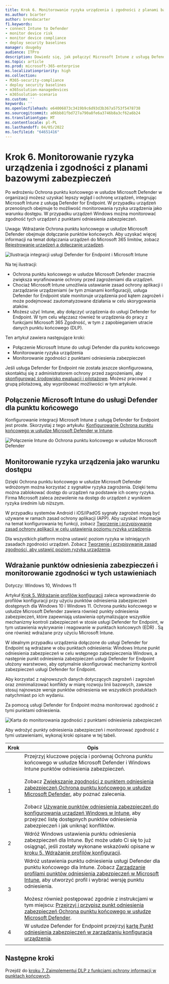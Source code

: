 ```yaml
---
title: Krok 6. Monitorowanie ryzyka urządzenia i zgodności z planami bazowymi zabezpieczeń
ms.author: bcarter
author: brendacarter
f1.keywords:
- connect Intune to Defender
- monitor device risk
- monitor device compliance
- deploy security baselines
manager: dougeby
audience: ITPro
description: Dowiedz się, jak połączyć Microsoft Intune z usługą Defender for Endpoint i monitorować ryzyko urządzenia jako warunek dostępu.
ms.topic: article
ms.prod: microsoft-365-enterprise
ms.localizationpriority: high
ms.collection:
- M365-security-compliance
- deploy security baselines
- m365solution-managedevices
- m365solution-scenario
ms.custom: ''
keywords: ''
ms.openlocfilehash: e64006873c3419b9c6d93d3b367a5753f5478738
ms.sourcegitcommit: a06bb81fbd727a790a8fe6a3746b8a3cf62a6b24
ms.translationtype: MT
ms.contentlocale: pl-PL
ms.lasthandoff: 04/05/2022
ms.locfileid: "64651416"
---
```

# <a name="step-6-monitor-device-risk-and-compliance-to-security-baselines"></a>Krok 6. Monitorowanie ryzyka urządzenia i zgodności z planami bazowymi zabezpieczeń

Po wdrożeniu Ochrona punktu końcowego w usłudze Microsoft Defender w organizacji możesz uzyskać lepszy wgląd i ochronę urządzeń, integrując Microsoft Intune z usługą Defender for Endpoint. W przypadku urządzeń przenośnych obejmuje to możliwość monitorowania ryzyka urządzenia jako warunku dostępu. W przypadku urządzeń Windows można monitorować zgodność tych urządzeń z punktami odniesienia zabezpieczeń. 

Uwaga: Wdrażanie Ochrona punktu końcowego w usłudze Microsoft Defender obejmuje dołączanie punktów końcowych. Aby uzyskać więcej informacji na temat dołączania urządzeń do Microsoft 365 limitów, zobacz [Rejestrowanie urządzeń a dołączanie urządzeń](manage-devices-with-intune-overview.md#enrolling-devices-vs-onboarding-devices).  

![Ilustracja integracji usługi Defender for Endpoint i Microsoft Intune](../media/devices/devices-defender-for-endpoint-steps.png#lightbox)

Na tej ilustracji:
- Ochrona punktu końcowego w usłudze Microsoft Defender znacznie zwiększa wyrafinowanie ochrony przed zagrożeniami dla urządzeń. 
- Chociaż Microsoft Intune umożliwia ustawianie zasad ochrony aplikacji i zarządzanie urządzeniami (w tym zmianami konfiguracji), usługa Defender for Endpoint stale monitoruje urządzenia pod kątem zagrożeń i może podejmować zautomatyzowane działania w celu skorygowania ataków. 
- Możesz użyć Intune, aby dołączyć urządzenia do usługi Defender for Endpoint. W tym celu włączasz również te urządzenia do pracy z funkcjami Microsoft 365 Zgodność, w tym z zapobieganiem utracie danych punktu końcowego (DLP).

Ten artykuł zawiera następujące kroki:
- Połączenie Microsoft Intune do usługi Defender dla punktu końcowego
- Monitorowanie ryzyka urządzenia
- Monitorowanie zgodności z punktami odniesienia zabezpieczeń

Jeśli usługa Defender for Endpoint nie została jeszcze skonfigurowana, skontaktuj się z administratorem ochrony przed zagrożeniami, aby [skonfigurować środowisko ewaluacji i pilotażowe](../security/defender/eval-defender-endpoint-overview.md). Możesz pracować z grupą pilotażową, aby wypróbować możliwości w tym artykule.

## <a name="connect-microsoft-intune-to-defender-for-endpoint"></a>Połączenie Microsoft Intune do usługi Defender dla punktu końcowego

Konfigurowanie integracji Microsoft Intune z usługą Defender for Endpoint jest proste. Skorzystaj z tego artykułu: [Konfigurowanie Ochrona punktu końcowego w usłudze Microsoft Defender w Intune](/mem/intune/protect/advanced-threat-protection-configure). 

![Połączenie Intune do Ochrona punktu końcowego w usłudze Microsoft Defender](../media/devices/connect-intune-to-microsoft-defender.png#lightbox)

## <a name="monitor-device-risk-as-a-condition-for-access"></a>Monitorowanie ryzyka urządzenia jako warunku dostępu

Dzięki Ochrona punktu końcowego w usłudze Microsoft Defender wdrożonym można korzystać z sygnałów ryzyka zagrożenia. Dzięki temu można zablokować dostęp do urządzeń na podstawie ich oceny ryzyka. Firma Microsoft zaleca zezwolenie na dostęp do urządzeń z wynikiem ryzyka średnim lub niższym.

W przypadku systemów Android i iOS/iPadOS sygnały zagrożeń mogą być używane w ramach zasad ochrony aplikacji (APP). Aby uzyskać informacje na temat konfigurowania tej funkcji, zobacz [Tworzenie i przypisywanie zasad ochrony aplikacji w celu ustawienia poziomu ryzyka urządzenia](/mem/intune/protect/advanced-threat-protection-configure).

Dla wszystkich platform można ustawić poziom ryzyka w istniejących zasadach zgodności urządzeń. Zobacz [Tworzenie i przypisywanie zasad zgodności, aby ustawić poziom ryzyka urządzenia](/mem/intune/protect/advanced-threat-protection-configure).

## <a name="deploy-security-baselines-and-monitor-compliance-to-these-settings"></a>Wdrażanie punktów odniesienia zabezpieczeń i monitorowanie zgodności w tych ustawieniach

Dotyczy: Windows 10, Windows 11

Artykuł [Krok 5. Wdrażanie profilów konfiguracji](manage-devices-with-intune-configuration-profiles.md) zaleca wprowadzenie do profilów konfiguracji przy użyciu punktów odniesienia zabezpieczeń dostępnych dla Windows 10 i Windows 11. Ochrona punktu końcowego w usłudze Microsoft Defender zawiera również punkty odniesienia zabezpieczeń, które zapewniają ustawienia optymalizujące wszystkie mechanizmy kontroli zabezpieczeń w stosie usługi Defender for Endpoint, w tym ustawienia wykrywanie i reagowanie w punktach końcowych (EDR) . Są one również wdrażane przy użyciu Microsoft Intune.

W idealnym przypadku urządzenia dołączone do usługi Defender for Endpoint są wdrażane w obu punktach odniesienia: Windows Intune punkt odniesienia zabezpieczeń w celu wstępnego zabezpieczenia Windows, a następnie punkt odniesienia zabezpieczeń usługi Defender for Endpoint ułożony warstwowo, aby optymalnie skonfigurować mechanizmy kontroli zabezpieczeń usługi Defender for Endpoint.

Aby korzystać z najnowszych danych dotyczących zagrożeń i zagrożeń oraz zminimalizować konflikty w miarę rozwoju linii bazowych, zawsze stosuj najnowsze wersje punktów odniesienia we wszystkich produktach natychmiast po ich wydaniu. 

Za pomocą usługi Defender for Endpoint można monitorować zgodność z tymi punktami odniesienia. 

![Karta do monitorowania zgodności z punktami odniesienia zabezpieczeń](../media/devices/secconmgmt-baseline-card.png#lightbox)

Aby wdrożyć punkty odniesienia zabezpieczeń i monitorować zgodność z tymi ustawieniami, wykonaj kroki opisane w tej tabeli.


|Krok  |Opis  |
|---------|---------|
|1     |Przejrzyj kluczowe pojęcia i porównaj Ochrona punktu końcowego w usłudze Microsoft Defender i Windows Intune punktów odniesienia zabezpieczeń. <br><br>Zobacz [Zwiększanie zgodności z punktem odniesienia zabezpieczeń Ochrona punktu końcowego w usłudze Microsoft Defender](../security/defender-endpoint/configure-machines-security-baseline.md), aby poznać zalecenia.<br><br>Zobacz [Używanie punktów odniesienia zabezpieczeń do konfigurowania urządzeń Windows w Intune](/mem/intune/protect/security-baselines), aby przejrzeć listę dostępnych punktów odniesienia zabezpieczeń i jak uniknąć konfliktów.         |
|2     |  Wdróż Windows ustawienia punktu odniesienia zabezpieczeń dla Intune. Być może udało Ci się to już osiągnąć, jeśli zostały wykonane wskazówki opisane w [kroku 5. Wdrażanie profilów konfiguracji](manage-devices-with-intune-configuration-profiles.md).        |
|3    |  Wdróż ustawienia punktu odniesienia usługi Defender dla punktu końcowego dla Intune. Zobacz [Zarządzanie profilami punktów odniesienia zabezpieczeń w Microsoft Intune](/mem/intune/protect/security-baselines-configure), aby utworzyć profil i wybrać wersję punktu odniesienia.<br><br>Możesz również postępować zgodnie z instrukcjami w tym miejscu: [Przejrzyj i przypisz punkt odniesienia zabezpieczeń Ochrona punktu końcowego w usłudze Microsoft Defender](../security/defender-endpoint/configure-machines-security-baseline.md#review-and-assign-the-microsoft-defender-for-endpoint-security-baseline).     |
|4     | W usłudze Defender for Endpoint przejrzyj [kartę Punkt odniesienia zabezpieczeń w zarządzaniu konfiguracją urządzenia](../security/defender-endpoint/configure-machines.md).          |
| | |

## <a name="next-steps"></a>Następne kroki
Przejdź do [kroku 7. Zaimplementuj DLP z funkcjami ochrony informacji w punktach końcowych](manage-devices-with-intune-dlp-mip.md).